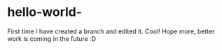 # hello-world-

First time I have created a branch and edited it. Cool!
Hope more, better work is coming in the future :D
